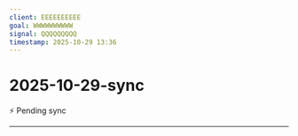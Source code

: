 ```yaml
---
client: EEEEEEEEEE
goal: WWWWWWWWWW
signal: QQQQQQQQQ
timestamp: 2025-10-29 13:36
---
```


# 2025-10-29-sync

⚡ Pending sync




---
